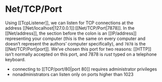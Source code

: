 # Net/TCP/Port

Using [[TcpListener]], we can listen for TCP connections at the address [[Net/localhost|127.0.0.1]]:[[Net/TCP/Port|7878]]. In the [[Net/address]], the section before the colon is an [[IP/address]] representing your computer (this is the same on every computer and doesn’t represent the authors’ computer specifically), and `7878` is the [[Net/TCP/Port|port]]. We’ve chosen this port for two reasons: [[HTTP]] isn’t normally accepted on this port, and 7878 is _rust_ typed on a telephone keyboard.

- connecting to [[TCP/port/80|port 80]] requires administrator privileges
- nonadministrators can listen only on ports higher than 1023


